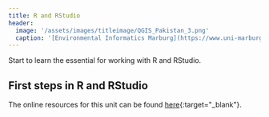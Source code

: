 ```yaml
---
title: R and RStudio
header:
  image: '/assets/images/titleimage/QGIS_Pakistan_3.png'
  caption: '[Environmental Informatics Marburg](https://www.uni-marburg.de/en/fb19/disciplines/physisch/environmentalinformatics){:target="_blank"}'
---
```


Start to learn the essential for working with R and RStudio.
<!--more-->

## First steps in R and RStudio

The online resources for this unit can be found [here](https://geomoer.github.io/moer-base-r/unit01/unit01-01_Intro.html){:target="_blank"}.

